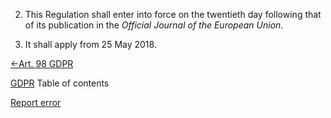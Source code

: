 


2. This Regulation shall enter into force on the twentieth day following that of its publication in the *Official Journal of the European Union*.

4. It shall apply from 25 May 2018.





[←Art. 98 GDPR](https://gdpr-info.eu/art-98-gdpr/ "Art. 98 GDPR - Review of other Union legal acts on data protection")



[GDPR](https://gdpr-info.eu)
Table of contents


[Report error](https://gdpr-info.eu/gf/?TB_iframe=true&height=306 "Your message")

